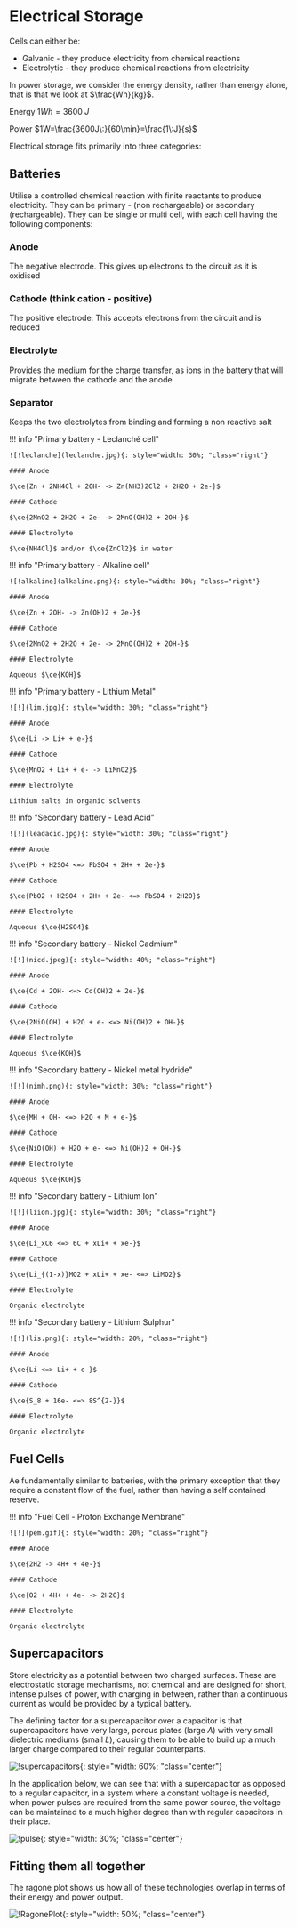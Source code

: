 # Electrical Storage

Cells can either be:

* Galvanic - they produce electricity from chemical reactions
* Electrolytic - they produce chemical reactions from electricity

In power storage, we consider the energy density, rather than energy alone, that is that we look at $\frac{Wh}{kg}$.

Energy $1Wh=3600\:J$

Power $1W=\frac{3600J\:}{60\min}=\frac{1\:J}{s}$

Electrical storage fits primarily into three categories:

## Batteries

Utilise a controlled chemical reaction with finite reactants to produce electricity. They can be primary - (non rechargeable) or secondary (rechargeable). They can be single or multi cell, with each cell having the following components:

### Anode

The negative electrode. This gives up electrons to the circuit as it is oxidised

### Cathode (think cation - positive)

The positive electrode. This accepts electrons from the circuit and is reduced

### Electrolyte

Provides the medium for the charge transfer, as ions in the battery that will migrate between the cathode and the anode

### Separator

Keeps the two electrolytes from binding and forming a non reactive salt

!!! info "Primary battery - Leclanché cell"
	
	![!leclanche](leclanche.jpg){: style="width: 30%; "class="right"}
	
	#### Anode 
	
	$\ce{Zn + 2NH4Cl + 2OH- -> Zn(NH3)2Cl2 + 2H2O + 2e-}$
	
	#### Cathode
	
	$\ce{2MnO2 + 2H2O + 2e- -> 2MnO(OH)2 + 2OH-}$
	
	#### Electrolyte
	
	$\ce{NH4Cl}$ and/or $\ce{ZnCl2}$ in water

!!! info "Primary battery - Alkaline cell"
	
	![!alkaline](alkaline.png){: style="width: 30%; "class="right"}
	
	#### Anode 
	
	$\ce{Zn + 2OH- -> Zn(OH)2 + 2e-}$
	
	#### Cathode
	
	$\ce{2MnO2 + 2H2O + 2e- -> 2MnO(OH)2 + 2OH-}$
	
	#### Electrolyte
	
	Aqueous $\ce{KOH}$

!!! info "Primary battery - Lithium Metal"
	
	![!](lim.jpg){: style="width: 30%; "class="right"}
	
	#### Anode 
	
	$\ce{Li -> Li+ + e-}$
	
	#### Cathode
	
	$\ce{MnO2 + Li+ + e- -> LiMnO2}$
	
	#### Electrolyte
	
	Lithium salts in organic solvents

!!! info "Secondary battery - Lead Acid"
	
	![!](leadacid.jpg){: style="width: 30%; "class="right"}
	
	#### Anode 
	
	$\ce{Pb + H2SO4 <=> PbSO4 + 2H+ + 2e-}$
	
	#### Cathode
	
	$\ce{PbO2 + H2SO4 + 2H+ + 2e- <=> PbSO4 + 2H2O}$
	
	#### Electrolyte
	
	Aqueous $\ce{H2SO4}$

!!! info "Secondary battery - Nickel Cadmium"
	
	![!](nicd.jpeg){: style="width: 40%; "class="right"}
	
	#### Anode 
	
	$\ce{Cd + 2OH- <=> Cd(OH)2 + 2e-}$
	
	#### Cathode
	
	$\ce{2NiO(OH) + H2O + e- <=> Ni(OH)2 + OH-}$
	
	#### Electrolyte
	
	Aqueous $\ce{KOH}$

!!! info "Secondary battery - Nickel metal hydride"
	
	![!](nimh.png){: style="width: 30%; "class="right"}
	
	#### Anode 
	
	$\ce{MH + OH- <=> H2O + M + e-}$
	
	#### Cathode
	
	$\ce{NiO(OH) + H2O + e- <=> Ni(OH)2 + OH-}$
	
	#### Electrolyte
	
	Aqueous $\ce{KOH}$

!!! info "Secondary battery - Lithium Ion"
	
	![!](liion.jpg){: style="width: 30%; "class="right"}
	
	#### Anode 
	
	$\ce{Li_xC6 <=> 6C + xLi+ + xe-}$
	
	#### Cathode
	
	$\ce{Li_{(1-x)}MO2 + xLi+ + xe- <=> LiMO2}$
	
	#### Electrolyte
	
	Organic electrolyte

!!! info "Secondary battery - Lithium Sulphur"
	
	![!](lis.png){: style="width: 20%; "class="right"}
	
	#### Anode 
	
	$\ce{Li <=> Li+ + e-}$
	
	#### Cathode
	
	$\ce{S_8 + 16e- <=> 8S^{2-}}$
	
	#### Electrolyte
	
	Organic electrolyte

## Fuel Cells

Ae fundamentally similar to batteries, with the primary exception that they require a constant flow of the fuel, rather than having a self contained reserve.

!!! info "Fuel Cell - Proton Exchange Membrane"
	
	![!](pem.gif){: style="width: 20%; "class="right"}
	
	#### Anode 
	
	$\ce{2H2 -> 4H+ + 4e-}$
	
	#### Cathode
	
	$\ce{O2 + 4H+ + 4e- -> 2H2O}$
	
	#### Electrolyte
	
	Organic electrolyte


## Supercapacitors

Store electricity as a potential between two charged surfaces. These are electrostatic storage mechanisms, not chemical and are designed for short, intense pulses of power, with charging in between, rather than a continuous current as would be provided by a typical battery.

The defining factor for a supercapacitor over a capacitor is that supercapacitors have very large, porous plates (large $A$) with very small dielectric mediums (small $L$), causing them to be able to build up a much larger charge compared to their regular counterparts.

![!supercapacitors](supercapacitors.png){: style="width: 60%; "class="center"}

In the application below, we can see that with a supercapacitor as opposed to a regular capacitor, in a system where a constant voltage is needed, when power pulses are required from the same power source, the voltage can be maintained to a much higher degree than with regular capacitors in their place.

![!pulse](pulse.png){: style="width: 30%; "class="center"}

## Fitting them all together

The ragone plot shows us how all of these technologies overlap in terms of their energy and power output.

![!RagonePlot](RagonePlot.png){: style="width: 50%; "class="center"}